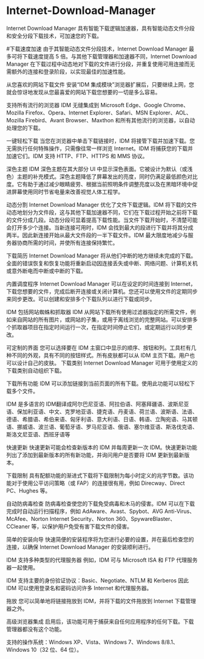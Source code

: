 # Internet-Download-Manager
Internet Download Manager 具有智能下载逻辑加速器，具有智能动态文件分段和安全分段下载技术，可加速您的下载。

#下载速度加速
由于其智能动态文件分段技术，Internet Download Manager 最多可将下载速度提高 5 倍。与其他下载管理器和加速器不同，Internet Download Manager 在下载过程中动态地对下载的文件进行分段，并重复使用可用连接而无需额外的连接和登录阶段，以实现最佳的加速性能。

从您喜欢的网站下载文件
安装“IDM 集成模块”浏览器扩展后，只要继续上网，您就会惊讶地发现从您最喜爱的网站下载您想要的一切是多么容易。

支持所有流行的浏览器
IDM 无缝集成到 Microsoft Edge、Google Chrome、Mozilla Firefox、Opera、Internet Explorer、Safari、MSN Explorer、AOL、Mozilla Firebird、Avant Browser、Maxthon 和所有其他流行的浏览器，以自动处理您的下载。

一键轻松下载
当您在浏览器中单击下载链接时，IDM 将接管下载并加速下载。您无需执行任何特殊操作，只需像往常一样浏览 Internet。IDM 将捕获您的下载并加速它们。IDM 支持 HTTP、FTP、HTTPS 和 MMS 协议。

深色主题
IDM 深色主题在其大部分 UI 中显示深色表面。它被设计为默认（或浅色）主题的补充模式。深色主题降低了屏幕发出的亮度，同时仍满足最低颜色对比度。它有助于通过减少眼睛疲劳、根据当前照明条件调整亮度以及在黑暗环境中促进屏幕使用同时节省电量来改善视觉人体工程学。

动态分割
Internet Download Manager 优化了文件下载逻辑。IDM 将下载的文件动态地划分为文件段，这与其他下载加速器不同，它们在下载过程开始之前将下载的文件分成几段。动态分段可显着提高下载性能。当文件下载开始时，不清楚可能会打开多少个连接。当新连接可用时，IDM 会找到最大的段进行下载并将其分成两半。因此新连接开始从最大文件段的一半下载文件。IDM 最大限度地减少与服务器协商所需的时间，并使所有连接保持繁忙。

下载简历
Internet Download Manager 将从他们中断的地方继续未完成的下载。全面的错误恢复和恢复功能将重新启动因连接丢失或中断、网络问题、计算机关机或意外断电而中断或中断的下载。

内置调度程序
Internet Download Manager 可以在设定的时间连接到 Internet，下载您想要的文件，完成后断开连接或关闭计算机。您还可以使用文件的定期同步来同步更改。可以创建和安排多个下载队列以进行下载或同步。

IDM 包括网站蜘蛛和抓取器
IDM 从网站下载所有使用过滤器指定的所需文件，例如来自网站的所有图片，或网站的子集，或用于离线浏览的完整网站。可以安排多个抓取器项目在指定时间运行一次，在指定时间停止它们，或定期运行以同步更改。

可定制的界面
您可以选择要在 IDM 主窗口中显示的顺序、按钮和列。工具栏有几种不同的外观，具有不同的按钮样式。所有皮肤都可以从 IDM 主页下载。用户也可以设计自己的皮肤。
下载类别
Internet Download Manager 可用于使用定义的下载类别自动组织下载。

下载所有功能
IDM 可以添加链接到当前页面的所有下载。使用此功能可以轻松下载多个文件。

IDM 是多语言的
IDM翻译成阿尔巴尼亚语、阿拉伯语、阿塞拜疆语、波斯尼亚语、保加利亚语、中文、克罗地亚语、捷克语、丹麦语、荷兰语、波斯语、法语、德语、希腊语、希伯来语、匈牙利语、意大利语、日语、韩语、立陶宛语、马其顿语、挪威语、波兰语、葡萄牙语、罗马尼亚语、俄语、塞尔维亚语、斯洛伐克语、斯洛文尼亚语、西班牙语等

快速更新
快速更新可能会检查新版本的 IDM 并每周更新一次 IDM。快速更新功能列出了添加到最新版本的所有新功能，并询问用户是否要将 IDM 更新到最新版本。

下载限制
具有配额功能的渐进式下载将下载限制为每小时定义的兆字节数。该功能对于使用公平访问策略（或 FAP）的连接很有用，例如 Direcway、Direct PC、Hughes 等。

自动防病毒检查
防病毒检查使您的下载免受病毒和木马的侵害。IDM 可以在下载完成时自动运行扫描程序，例如 AdAware、Avast、Spybot、AVG Anti-Virus、McAfee、Norton Internet Security、Norton 360、SpywareBlaster、CCleaner 等，以保护用户免受有害下载文件的侵害。

简单的安装向导
快速简便的安装程序将为您进行必要的设置，并在最后检查您的连接，以确保 Internet Download Manager 的安装顺利进行。

IDM 支持多种类型的代理服务器
例如，IDM 可与 Microsoft ISA 和 FTP 代理服务器一起使用。

IDM 支持主要的身份验证协议：Basic、Negotiate、NTLM 和 Kerberos
因此 IDM 可以使用登录名和密码访问许多 Internet 和代理服务器。

拖放
您可以简单地将链接拖放到 IDM，并将下载的文件拖放到 Internet 下载管理器之外。

高级浏览器集成
启用后，该功能可用于捕获来自任何应用程序的任何下载。下载管理器都没有这个功能。

支持的操作系统：Windows XP、Vista、Windows 7、Windows 8/8.1、Windows 10（32 位、64 位）。
